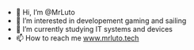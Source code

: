 - 👋 Hi, I’m @MrLuto
- 👀 I’m interested in developement gaming and sailing
- 🌱 I’m currently studying IT systems and devices
- 📫 How to reach me www.mrluto.tech 

<!---
MrLuto/MrLuto is a ✨ special ✨ repository because its `README.md` (this file) appears on your GitHub profile.
You can click the Preview link to take a look at your changes.
--->

